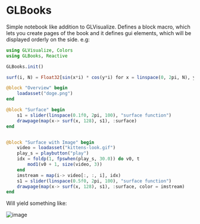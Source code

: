 # GLBooks

Simple notebook like addition to GLVisualize.
Defines a block macro, which lets you create pages of the book and it defines gui elements, which will be displayed orderly on the side.
e.g:
```Julia
using GLVisualize, Colors
using GLBooks, Reactive

GLBooks.init()

surf(i, N) = Float32[sin(x*i) * cos(y*i) for x = linspace(0, 2pi, N), y = linspace(0, 2pi, N)]

@block "Overview" begin
    loadasset("doge.png")
end

@block "Surface" begin
    s1 = slider(linspace(0.1f0, 2pi, 100), "surface function")
    drawpage(map(x-> surf(x, 128), s1), :surface)
end


@block "Surface with Image" begin
    video = loadasset("kittens-look.gif")
    play_s = playbutton("play")
    idx = foldp(1, fpswhen(play_s, 30.0)) do v0, t
        mod1(v0 + 1, size(video, 3))
    end
    imstream = map(i-> video[:, :, i], idx)
    s1 = slider(linspace(0.5f0, 2pi, 100), "surface function")
    drawpage(map(x-> surf(x, 128), s1), :surface, color = imstream)
end

```


Will yield something like:

![image](https://cloud.githubusercontent.com/assets/1010467/22611480/cba78d3a-ea38-11e6-8932-7c8194fa856d.png)

